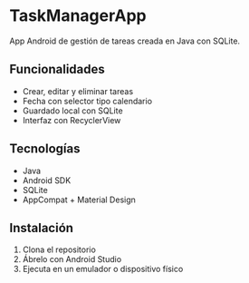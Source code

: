 # TaskManagerApp

App Android de gestión de tareas creada en Java con SQLite.

## Funcionalidades
- Crear, editar y eliminar tareas
- Fecha con selector tipo calendario
- Guardado local con SQLite
- Interfaz con RecyclerView

## Tecnologías
- Java
- Android SDK
- SQLite
- AppCompat + Material Design

## Instalación
1. Clona el repositorio
2. Ábrelo con Android Studio
3. Ejecuta en un emulador o dispositivo físico


